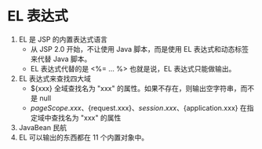 # EL 表达式
1. EL 是 JSP 的内置表达式语言
    * 从 JSP 2.0 开始，不让使用 Java 脚本，而是使用 EL 表达式和动态标签来代替 Java 脚本。
    * EL 表达式代替的是 <%= ... %> 也就是说，EL 表达式只能做输出。
2. EL 表达式来查找四大域
    * ${xxx} 全域查找名为 "xxx" 的属性。如果不存在，则输出空字符串，而不是 null
    * ${pageScope.xxx}、${request.xxx}、${session.xxx}、${application.xxx} 在指定域中查找名为 "xxx" 的属性
3. JavaBean 民航
4. EL 可以输出的东西都在 11 个内置对象中。
